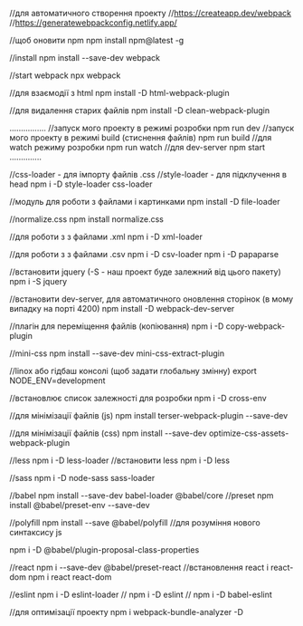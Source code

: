 //для автоматичного створення проекту
//https://createapp.dev/webpack
//https://generatewebpackconfig.netlify.app/

//щоб оновити npm
npm install npm@latest -g


//install
npm install --save-dev webpack

//start webpack
npx webpack

//для взаємодії з html
npm install -D html-webpack-plugin


//для видалення старих файлів
npm install -D clean-webpack-plugin


................
//запуск мого проекту в режимі розробки
npm run dev
//запуск мого проекту в режимі build (стиснення файлів)
npm run build
//для watch режиму розробки
npm run watch
//для dev-server
npm start
..............

//css-loader - для імпорту файлів .css
//style-loader - для підклучення в head
npm i -D style-loader css-loader


//модуль для роботи з файлами і картинками
npm install -D file-loader


//normalize.css
npm install normalize.css


//для роботи з з файлами .xml
npm i -D xml-loader


//для роботи з з файлами .csv
npm i -D csv-loader
npm i -D papaparse


//встановити jquery (-S - наш проект буде залежний від цього пакету)
npm i -S jquery



//встановити dev-server, для автоматичного оновлення сторінок (в мому випадку на порті 4200)
npm install -D webpack-dev-server



//плагін для переміщення файлів (копіювання)
npm i -D copy-webpack-plugin


//mini-css
npm install --save-dev mini-css-extract-plugin



//linox або гідбаш консолі (щоб задати глобальну змінну)
export NODE_ENV=development



//встановлює список залежності для розробки
npm i -D cross-env


//для мінімізації файлів (js)
npm install terser-webpack-plugin --save-dev

//для мінімізації файлів (css)
npm install --save-dev optimize-css-assets-webpack-plugin



//less
npm i -D less-loader
//встановити less
npm i -D less


//sass
npm i -D node-sass sass-loader


//babel
npm install --save-dev babel-loader @babel/core
//preset
npm install @babel/preset-env --save-dev
<!-- npm install --save-dev @babel/preset-env -->
//polyfill
npm install --save @babel/polyfill
//для розуміння нового синтаксису js
<!-- npm install --save-dev @babel/helper-create-class-features-plugin -->
npm i -D @babel/plugin-proposal-class-properties



//react
npm i --save-dev @babel/preset-react
//встановлення react і react-dom
npm i react react-dom





//eslint
npm i -D eslint-loader
//
npm i -D eslint
//
npm i -D babel-eslint





//для оптимізації проекту
npm i webpack-bundle-analyzer -D
